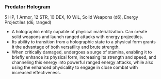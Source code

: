 ### Predator Hologram

5 HP, 1 Armor, 12 STR, 10 DEX, 10 WIL, Solid Weapons (d6), Energy Projectiles (d6, ranged)

- A holographic entity capable of physical materialization. Can create solid weapons and launch ranged attacks with energy projectiles.
- Its ability to transition from a holographic state to a physical form grants it the advantage of both versatility and brute strength.
- When critically damaged, undergoes a surge of stamina, enabling it to briefly enhance its physical form, increasing its strength and speed, and channeling this energy into powerful ranged energy attacks, while also using the enhanced physicality to engage in close combat with increased effectiveness.

